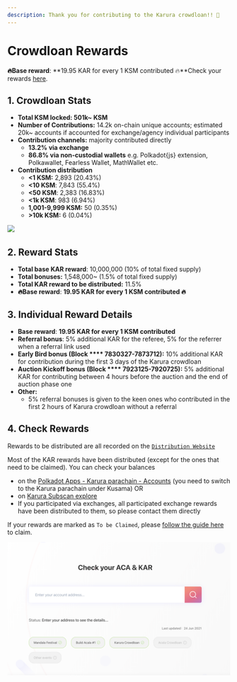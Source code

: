 ```yaml
---
description: Thank you for contributing to the Karura crowdloan!! 🚀
---
```


# Crowdloan Rewards

**🔥Base reward**: **19.95 KAR for every 1 KSM contributed 🔥**Check your rewards [here](https://distribution.acala.network/).

## 1. Crowdloan Stats

* **Total KSM locked: 501k\~ KSM**
* **Number of Contributions:** 14.2k on-chain unique accounts; estimated 20k\~ accounts if accounted for exchange/agency individual participants
* **Contribution channels:** majority contributed directly
  * **13.2% via exchange**
  * **86.8% via non-custodial wallets** e.g. Polkadot{js} extension, Polkawallet, Fearless Wallet, MathWallet etc.
* **Contribution distribution**
  * **<1 KSM:**   2,893 (20.43%)
  * **<10 KSM**: 7,843 (55.4%)
  * **<50 KSM**: 2,383 (16.83%)
  * **<1k KSM**: 983 (6.94%)
  * **1,001-9,999 KSM:** 50 (0.35%)
  * **>10k KSM:** 6 (0.04%)

![](https://firebasestorage.googleapis.com/v0/b/gitbook-x-prod.appspot.com/o/spaces%2F-MAz4EenwXLth\_HO\_hmJ-887967055%2Fuploads%2FgAnqBIhHtdz96XQET2MK%2Ffile.png?alt=media)

## 2. Reward Stats

* **Total base KAR reward**: 10,000,000 (10% of total fixed supply)
* **Total bonuses:** 1,548,000\~ (1.5% of total fixed supply)
* **Total KAR reward to be distributed:** 11.5%
* **🔥Base reward**: **19.95 KAR for every 1 KSM contributed 🔥**

## 3. Individual Reward Details

* **Base reward**: **19.95 KAR for every 1 KSM contributed**
* **Referral bonus**: 5% additional KAR for the referee, 5% for the referrer when a referral link used
* **Early Bird bonus (**Block **** 7830327-7873712**):** 10% additional KAR for contribution during the first 3 days of the Karura crowdloan
* **Auction Kickoff bonus (**Block **** 7923125-7920725**):** 5% additional KAR for contributing between 4 hours before the auction and the end of auction phase one
* **Other:**&#x20;
  * 5% referral bonuses is given to the keen ones who contributed in the first 2 hours of Karura crowdloan without a referral

## 4. Check Rewards

Rewards to be distributed are all recorded on the [`Distribution Website`](https://distribution.acala.network)

Most of the KAR rewards have been distributed (except for the ones that need to be claimed). You can check your balances&#x20;

* on the [Polkadot Apps - Karura parachain - Accounts](https://polkadot.js.org/apps/#/accounts) (you need to switch to the Karura parachain under Kusama) OR
* on [Karura Subscan explore](https://karura.subscan.io/)
* If you participated via exchanges, all participated exchange rewards have been distributed to them, so please contact them directly

If your rewards are marked as `To be Claimed`, please [follow the guide here](claim-kar.md) to claim.

![](../../.gitbook/assets/screen-shot-2021-06-28-at-3.45.11-pm.png)
